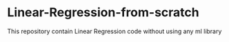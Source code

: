 # Linear-Regression-from-scratch
This repository contain Linear Regression code without using any ml library
